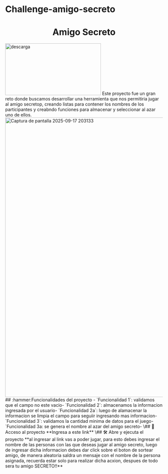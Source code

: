 # Challenge-amigo-secreto
<h1 align="center"> Amigo Secreto </h1>
<img width="306" height="165" alt="descarga" src="https://github.com/user-attachments/assets/e868be7e-2bc1-46a4-a28e-5687ab3b5619" />
Este proyecto fue un gran reto donde buscamos desarrollar una herramienta que nos permitiria jugar al amigo secretop, creando listas para contener los nombres de los participantes y creabndo funciones para almacenar y seleccionar al azar uno de ellos.
<img width="1759" height="891" alt="Captura de pantalla 2025-09-17 203133" src="https://github.com/user-attachments/assets/089f5555-95dc-4947-86ef-619bab36c310" />
## :hammer:Funcionalidades del proyecto
- `Funcionalidad 1`: validamos que el campo no este vacio- `Funcionalidad 2`: almacenamos la informacion ingresada por el usuario- `Funcionalidad 2a`: luego de alamacenar la informacion se limpia el campo para seguiir ingresando mas informacion- `Funcionalidad 3`: validamos la cantidad minima de datos para el juego- `Funcionalidad 3a: se genera el nombre al azar del amigo secreto-
\## 📁 Acceso al proyecto
**Ingresa a este link**
\## 🛠️ Abre y ejecuta el proyecto
**al ingresar al link vas a poder jugar, para esto debes ingresar el nombre de las personas con las que deseas jugar al amigo secreto, luego de ingresar dicha informacion debes dar click sobre el boton de sortear amigo, de manera aleatoria saldra un mensaje con el nombre de la persona asignada, recuerda estar solo para realizar dicha acxion, despues de todo sera tu amigo SECRETO!!**
